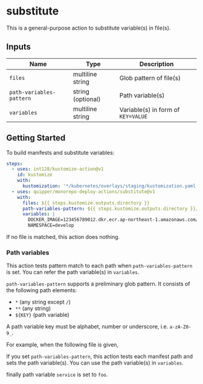 # substitute

This is a general-purpose action to substitute variable(s) in file(s).

## Inputs

| Name                     | Type              | Description                        |
| ------------------------ | ----------------- | ---------------------------------- |
| `files`                  | multiline string  | Glob pattern of file(s)            |
| `path-variables-pattern` | string (optional) | Path variable(s)                   |
| `variables`              | multiline string  | Variable(s) in form of `KEY=VALUE` |

## Getting Started

To build manifests and substitute variables:

```yaml
steps:
  - uses: int128/kustomize-action@v1
    id: kustomize
    with:
      kustomization: '*/kubernetes/overlays/staging/kustomization.yaml'
  - uses: quipper/monorepo-deploy-actions/substitute@v1
    with:
      files: ${{ steps.kustomize.outputs.directory }}
      path-variables-pattern: ${{ steps.kustomize.outputs.directory }}/${service}/**
      variables: |
        DOCKER_IMAGE=123456789012.dkr.ecr.ap-northeast-1.amazonaws.com/${service}:develop
        NAMESPACE=develop
```

If no file is matched, this action does nothing.

### Path variables

This action tests pattern match to each path when `path-variables-pattern` is set.
You can refer the path variable(s) in `variables`.

`path-variables-pattern` supports a preliminary glob pattern. It consists of the following path elements:

- `*` (any string except `/`)
- `**` (any string)
- `${KEY}` (path variable)

A path variable key must be alphabet, number or underscore, i.e. `a-zA-Z0-9_`.

For example, when the following file is given,

If you set `path-variables-pattern`, this action tests each manifest path and sets the path variable(s).
You can use the path variable(s) in `variables`.

finally path variable `service` is set to `foo`.
